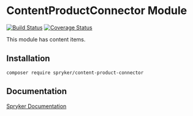 # ContentProductConnector Module
[![Build Status](https://travis-ci.org/spryker/content-product-connector.svg)](https://travis-ci.org/spryker/content-product-connector)
[![Coverage Status](https://coveralls.io/repos/github/spryker/content-product-connector/badge.svg)](https://coveralls.io/github/spryker/content-product-connector)

This module has content items.

## Installation

```
composer require spryker/content-product-connector
```

## Documentation

[Spryker Documentation](https://academy.spryker.com/developing_with_spryker/module_guide/modules.html)
